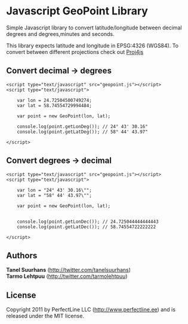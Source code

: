 Javascript GeoPoint Library
=====================================================

Simple Javascript library to convert latitude/longitude between decimal degrees and degrees,minutes and seconds.

This library expects latitude and longitude in EPSG:4326 (WGS84). To convert between different projections check out [Proj4js](http://proj4js.org//)

Convert decimal -> degrees
--------------------------

    <script type="text/javascript" src="geopoint.js"></script>
    <script type="text/javascript">

        var lon = 24.72504500749274;
        var lat = 58.74554729994484;

        var point = new GeoPoint(lon, lat);

        console.log(point.getLonDeg()); // 24° 43' 30.16"
        console.log(point.getLatDeg()); // 58° 44' 43.97"

    </script>

Convert degrees -> decimal
--------------------------
    <script type="text/javascript" src="geopoint.js"></script>
    <script type="text/javascript">

        var lon = "24° 43' 30.16\"";
        var lat = "58° 44' 43.97\"";

        var point = new GeoPoint(lon, lat);

                
        console.log(point.getLonDec()); // 24.725044444444443
        console.log(point.getLatDec()); // 58.74554722222222
        
    </script>

Authors
-------

**Tanel Suurhans** (<http://twitter.com/tanelsuurhans>)  
**Tarmo Lehtpuu** (<http://twitter.com/tarmolehtpuu>)

License
-------
Copyright 2011 by PerfectLine LLC (<http://www.perfectline.ee>) and is released under the MIT license.